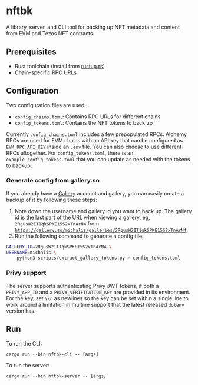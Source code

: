 # nftbk

A library, server, and CLI tool for backing up NFT metadata and content from EVM and Tezos NFT contracts.

## Prerequisites

- Rust toolchain (install from [rustup.rs](https://rustup.rs))
- Chain-specific RPC URLs

## Configuration

Two configuration files are used:
- `config_chains.toml`: Contains RPC URLs for different chains
- `config_tokens.toml`: Contains the NFT tokens to back up

Currently `config_chains.toml` includes a few prepopulated RPCs. Alchemy RPCs are used for EVM chains with an API key that can be configured as `EVM_RPC_API_KEY` inside an `.env` file. You can also choose to use different RPCs altogether. For `config_tokens.toml`, there is an `example_config_tokens.toml` that you can update as needed with the tokens to backup.

### Generate config from gallery.so

If you already have a [Gallery](https://gallery.so) account and gallery, you can easily create a backup of it by following these steps:
1. Note down the username and gallery id you want to back up. The gallery id is the last part of the URL when viewing a gallery, eg, `2RgusW2IT1qkSPKE15S2xTnArN4`  from [`https://gallery.so/michalis/galleries/2RgusW2IT1qkSPKE15S2xTnArN4`](https://gallery.so/michalis/galleries/2RgusW2IT1qkSPKE15S2xTnArN4).
2. Run the following command to generate a config file:
```bash
GALLERY_ID=2RgusW2IT1qkSPKE15S2xTnArN4 \
USERNAME=michalis \
    python3 scripts/extract_gallery_tokens.py > config_tokens.toml
```

### Privy support

The server supports authenticating Privy JWT tokens, if both a `PRIVY_APP_ID` and a `PRIVY_VERIFICATION_KEY` are provided in its environment. For the key, set `\\n` as newlines so the  key can be set within a single line to work around a limitation in multine support that the latest released `dotenv` version has.

## Run

To run the CLI:

```
cargo run --bin nftbk-cli -- [args]
```

To run the server:

```
cargo run --bin nftbk-server -- [args]
```
